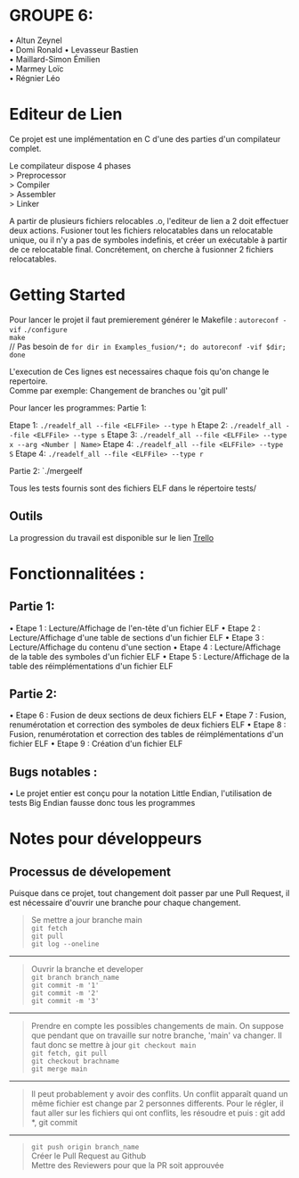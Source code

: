 # GROUPE 6:
• Altun Zeynel  
• Domi Ronald
• Levasseur Bastien  
• Maillard-Simon Émilien  
• Marmey Loïc  
• Régnier Léo  


# Editeur de Lien

Ce projet est une implémentation en C d'une des parties d'un compilateur complet.  

Le compilateur dispose 4 phases  
    > Preprocessor  
    > Compiler  
    > Assembler  
    > Linker  

A partir de plusieurs fichiers relocables .o, l'editeur de lien a 2 doit effectuer deux actions. Fusioner tout les fichiers relocatables dans un relocatable 
unique, ou il n'y a pas de symboles indefinis, et créer un exécutable à partir de ce relocatable final.
Concrétement, on cherche à fusionner 2 fichiers relocatables.

# Getting Started
Pour lancer le projet il faut premierement générer le Makefile :
`autoreconf -vif`
`./configure`  
`make`  
// Pas besoin de `for dir in Examples_fusion/*; do autoreconf -vif $dir; done`

L'execution de Ces lignes est necessaires chaque fois qu'on change le repertoire.   
Comme par exemple: Changement de branches ou 'git pull' 

Pour lancer les programmes:
Partie 1:

Etape 1: `./readelf_all --file <ELFFile> --type h`
Etape 2: `./readelf_all --file <ELFFile> --type s`
Etape 3: `./readelf_all --file <ELFFile> --type x --arg <Number | Name>`
Etape 4: `./readelf_all --file <ELFFile> --type S`
Etape 4: `./readelf_all --file <ELFFile> --type r`

Partie 2: `./mergeelf <File1> <File2>

Tous les tests fournis sont des fichiers ELF dans le répertoire tests/
## Outils
La progression du travail est disponible sur le lien [Trello](https://trello.com/b/Ac6JsYPy/editeur-de-lien) 

# Fonctionnalitées :
## Partie 1: 
• Etape 1 : Lecture/Affichage de l'en-tête d'un fichier ELF
• Etape 2 : Lecture/Affichage d'une table de sections d'un fichier ELF
• Etape 3 : Lecture/Affichage du contenu d'une section
• Etape 4 : Lecture/Affichage de la table des symboles d'un fichier ELF
• Etape 5 : Lecture/Affichage de la table des réimplémentations d'un fichier ELF

## Partie 2:
• Etape 6 : Fusion de deux sections de deux fichiers ELF
• Etape 7 : Fusion, renumérotation et correction des symboles de deux fichiers ELF
• Etape 8 : Fusion, renumérotation et correction des tables de réimplémentations d'un fichier ELF
• Etape 9 : Création d'un fichier ELF

## Bugs notables : 
• Le projet entier est conçu pour la notation Little Endian, l'utilisation de tests Big Endian fausse donc tous les programmes


# Notes pour développeurs
## Processus de dévelopement
Puisque dans ce projet, tout changement doit passer par une Pull Request, il est nécessaire d'ouvrir une branche pour chaque changement.

> Se mettre a jour branche main  
`git fetch`  
`git pull`  
`git log --oneline` 
<hr>

> Ouvrir la branche et developer  
`git branch branch_name`  
`git commit -m '1'`   
`git commit -m '2'`   
`git commit -m '3'`   
<hr>

> Prendre en compte les possibles changements de main. 
On suppose que pendant que on travaille sur notre branche, 'main' va changer.
Il faut donc se mettre à jour
`git checkout main`  
`git fetch, git pull`  
`git checkout brachname`  
`git merge main`  
<hr> 

> Il peut probablement y avoir des conflits. Un conflit apparaît quand un même fichier est change par 2 personnes differents. 
Pour le régler, il faut aller sur les fichiers qui ont conflits, les résoudre et puis : 
git add *, git commit
<hr>

> `git push origin branch_name`   
Créer le Pull Request au Github  
Mettre des Reviewers pour que la PR soit approuvée

<br>

